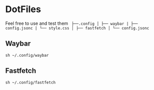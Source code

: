#   DotFiles

Feel free to use and test them
<code>
    ├──.config
    │    ├── waybar
    |        ├── config.jsonc
    |        └── style.css
    │    ├── fastfetch
    │        └── config.jsonc
</code>

## Waybar

``sh
    ~/.config/waybar
``

## Fastfetch

``sh
    ~/.config/fastfetch
``
